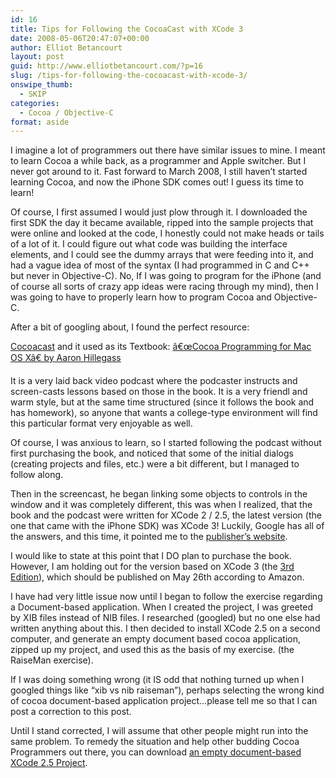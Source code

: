 ```yaml
---
id: 16
title: Tips for Following the CocoaCast with XCode 3
date: 2008-05-06T20:47:07+00:00
author: Elliot Betancourt
layout: post
guid: http://www.elliotbetancourt.com/?p=16
slug: /tips-for-following-the-cocoacast-with-xcode-3/
onswipe_thumb:
  - SKIP
categories:
  - Cocoa / Objective-C
format: aside
---
```

I imagine a lot of programmers out there have similar issues to mine. I meant to learn Cocoa a while back, as a programmer and Apple switcher. But I never got around to it. Fast forward to March 2008, I still haven&#8217;t started learning Cocoa, and now the iPhone SDK comes out! I guess its time to learn!
  
Of course, I first assumed I would just plow through it. I downloaded the first SDK the day it became available, ripped into the sample projects that were online and looked at the code, I honestly could not make heads or tails of a lot of it. I could figure out what code was building the interface elements, and I could see the dummy arrays that were feeding into it, and had a vague idea of most of the syntax (I had programmed in C and C++ but never in Objective-C). No, If I was going to program for the iPhone (and of course all sorts of crazy app ideas were racing through my mind), then I was going to have to properly learn how to program Cocoa and Objective-C.
  
After a bit of googling about, I found the perfect resource:
  
[Cocoacast](http://www.cocoacast.com/) and it used as its Textbook: [â€œCocoa Programming for Mac OS Xâ€ by Aaron Hillegass](http://www.amazon.com/Cocoa-Programming-Mac-OS-2nd/dp/0321213149)
  
It is a very laid back video podcast where the podcaster instructs and screen-casts lessons based on those in the book. It is a very friendl and warm style, but at the same time structured (since it follows the book and has homework), so anyone that wants a college-type environment will find this particular format very enjoyable as well.
  
Of course, I was anxious to learn, so I started following the podcast without first purchasing the book, and noticed that some of the initial dialogs (creating projects and files, etc.) were a bit different, but I managed to follow along.
  
Then in the screencast, he began linking some objects to controls in the window and it was completely different, this was when I realized, that the book and the podcast were written for XCode 2 / 2.5, the latest version (the one that came with the iPhone SDK) was XCode 3! Luckily, Google has all of the answers, and this time, it pointed me to the [publisher&#8217;s website](http://www.bignerdranch.com/products/cocoa1.shtml).
  
I would like to state at this point that I DO plan to purchase the book. However, I am holding out for the version based on XCode 3 (the [3rd Edition](http://www.amazon.com/Cocoa-Programming-Mac-OS-3rd/dp/0321503619)), which should be published on May 26th according to Amazon.
  
I have had very little issue now until I began to follow the exercise regarding a Document-based application. When I created the project, I was greeted by XIB files instead of NIB files. I researched (googled) but no one else had written anything about this. I then decided to install XCode 2.5 on a second computer, and generate an empty document based cocoa application, zipped up my project, and used this as the basis of my exercise. (the RaiseMan exercise).
  
If I was doing something wrong (it IS odd that nothing turned up when I googled things like &#8220;xib vs nib raiseman&#8221;), perhaps selecting the wrong kind of cocoa document-based application project&#8230;please tell me so that I can post a correction to this post.
  
Until I stand corrected, I will assume that other people might run into the same problem. To remedy the situation and help other budding Cocoa Programmers out there, you can download [an empty document-based XCode 2.5 Project](http://www.elliotbetancourt.com/wp-content/uploads/RaiseMan.zip).